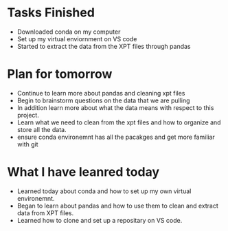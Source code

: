Tasks Finished
===============
* Downloaded conda on my computer
* Set up my virtual enviornment on VS code
* Started to extract the data from the XPT files through pandas

Plan for tomorrow 
=================
* Continue to learn more about pandas and cleaning xpt files
* Begin to brainstorm questions on the data that we are pulling 
* In addition learn more about what the data means with respect to this project. 
* Learn what we need to clean from the xpt files and how to organize and store all the data. 
* ensure conda environemnt has all the pacakges and get more familiar with git 



What I have leanred today 
==================
* Learned today about conda and how to set up my own virtual environemnt.
* Began to learn about pandas and how to use them to clean and extract data from XPT files.
* Learned how to clone and set up a repositary on VS code. 